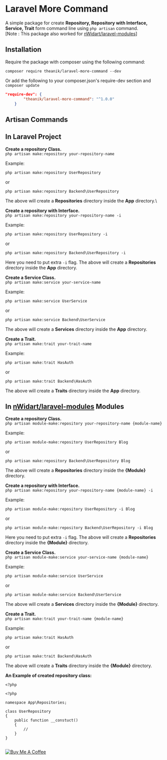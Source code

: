 
# Laravel More Command
A simple package for create __Repository, Repository with Interface, Service, Trait__ form command line using `php artisan` command.\
[Note : This package also worked for [nWidart/laravel-modules](https://github.com/nWidart/laravel-modules)]

## Installation
Require the package with composer using the following command:

```composer require theanik/laravel-more-command --dev```

Or add the following to your composer.json's require-dev section and `composer update`

```json
"require-dev": {
        "theanik/laravel-more-command": "^1.0.0"
    }
```
## Artisan Commands

## In Laravel Project

__Create a repository Class.__\
`php artisan make:repository your-repository-name`

Example:
```
php artisan make:repository UserRepository
```
or
```
php artisan make:repository Backend\UserRepository
```

The above will create a **Repositories** directory inside the **App** directory.\\

__Create a repository with Interface.__\
`php artisan make:repository your-repository-name -i`

Example:
```
php artisan make:repository UserRepository -i
```
or
```
php artisan make:repository Backend\UserRepository -i
```
Here you need to put extra `-i` flag.
The above will create a **Repositories** directory inside the **App** directory.


__Create a Service Class.__\
`php artisan make:service your-service-name`

Example:
```
php artisan make:service UserService
```
or
```
php artisan make:service Backend\UserService
```
The above will create a **Services** directory inside the **App** directory.

__Create a Trait.__\
`php artisan make:trait your-trait-name`

Example:
```
php artisan make:trait HasAuth
```
or
```
php artisan make:trait Backend\HasAuth
```
The above will create a **Traits** directory inside the **App** directory.



## In [nWidart/laravel-modules](https://github.com/nWidart/laravel-modules) Modules

__Create a repository Class.__\
`php artisan module-make:repository your-repository-name {module-name}`

Example:
```
php artisan module-make:repository UserRepository Blog
```
or
```
php artisan make:repository Backend\UserRepository Blog
```

The above will create a **Repositories** directory inside the **{Module}** directory.

__Create a repository with Interface.__\
`php artisan make:repository your-repository-name {module-name} -i`

Example:
```
php artisan module-make:repository UserRepository -i Blog
```
or
```
php artisan module-make:repository Backend\UserRepository -i Blog
```
Here you need to put extra `-i` flag.
The above will create a **Repositories** directory inside the **{Module}** directory.


__Create a Service Class.__\
`php artisan module-make:service your-service-name {module-name}`

Example:
```
php artisan module-make:service UserService
```
or
```
php artisan module-make:service Backend\UserService
```
The above will create a **Services** directory inside the **{Module}** directory.

__Create a Trait.__\
`php artisan make:trait your-trait-name {module-name}`

Example:
```
php artisan make:trait HasAuth
```
or
```
php artisan make:trait Backend\HasAuth
```
The above will create a **Traits** directory inside the **{Module}** directory.



__An Example of created repository class:__

```
<?php

<?php

namespace App\Repositories;

class UserRepository
{
    public function __constuct()
    {
        //
    }
}


```

<a href="https://www.buymeacoffee.com/fMy8dmHGl" target="_blank"><img src="https://bmc-cdn.nyc3.digitaloceanspaces.com/BMC-button-images/custom_images/orange_img.png" alt="Buy Me A Coffee" style="height: auto !important;width: auto !important;" ></a>


